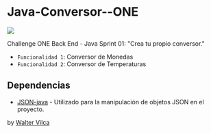 # Java-Conversor--ONE

<p align="left">
<img src="https://img.shields.io/badge/STATUS-EN%20DESAROLLO-green">
</p>

Challenge ONE Back End - Java
Sprint 01:
"Crea tu propio conversor."

- `Funcionalidad 1`: Conversor de Monedas
- `Funcionalidad 2`: Conversor de Temperaturas

## Dependencias

- [JSON-java](https://github.com/stleary/JSON-java) - Utilizado para la manipulación de 
objetos JSON en el proyecto.

by [Walter Vilca](https://app.aluracursos.com/user/samuelwalter2001)